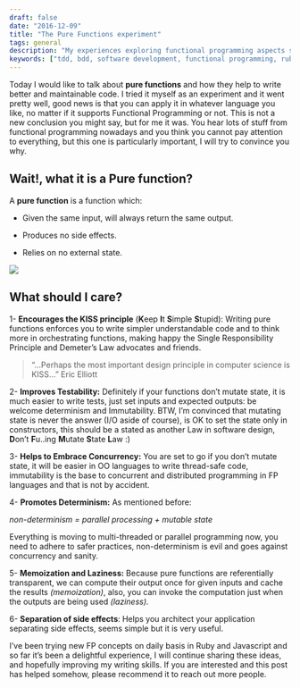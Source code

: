 ```yaml
--- 
draft: false
date: "2016-12-09"
title: "The Pure Functions experiment"
tags: general
description: "My experiences exploring functional programming aspects such as pure functions and it's impact in software quality and testability"
keywords: ["tdd, bdd, software development, functional programming, ruby"]
---
```


Today I would like to talk about **pure functions** and how they help to write better and maintainable code. I tried it myself as an experiment and it went pretty well, good news is that you can apply it in whatever language you like, no matter if it supports Functional Programming or not. This is not a new conclusion you might say, but for me it was. You hear lots of stuff from functional programming nowadays and you think you cannot pay attention to everything, but this one is particularly important, I will try to convince you why.

## Wait!, what it is a Pure function?

A **pure function** is a function which:

* Given the same input, will always return the same output.

* Produces no side effects.

* Relies on no external state.

![](/assets/images/posts/the-pure-functions-experiment-pure-function.png)

## What should I care?


1- **Encourages the KISS principle** (**K**eep **I**t **S**imple **S**tupid): Writing pure functions enforces you to write simpler understandable code and to think more in orchestrating functions, making happy the Single Responsibility Principle and Demeter’s Law advocates and friends.

> “…Perhaps the most important design principle in computer science is KISS…” Eric Elliott

2- **Improves Testability:** Definitely if your functions don’t mutate state, it is much easier to write tests, just set inputs and expected outputs: be welcome determinism and Immutability. BTW, I’m convinced that mutating state is never the answer (I/O aside of course), is OK to set the state only in constructors, this should be a stated as another Law in software design, **D**on’t **F**u..ing **M**utate **S**tate **L**aw :)

3- **Helps to Embrace Concurrency:** You are set to go if you don’t mutate state, it will be easier in OO languages to write thread-safe code, immutability is the base to concurrent and distributed programming in FP languages and that is not by accident.

4- **Promotes Determinism:** As mentioned before:

*non-determinism = parallel processing + mutable state*

Everything is moving to multi-threaded or parallel programming now, you need to adhere to safer practices, non-determinism is evil and goes against concurrency and sanity.

5- **Memoization and Laziness:** Because pure functions are referentially transparent, we can compute their output once for given inputs and cache the results *(memoization)*, also, you can invoke the computation just when the outputs are being used *(laziness).*


6- **Separation of side effects**: Helps you architect your application separating side effects, seems simple but it is very useful.

I’ve been trying new FP concepts on daily basis in Ruby and Javascript and so far it’s been a delightful experience, I will continue sharing these ideas, and hopefully improving my writing skills. If you are interested and this post has helped somehow, please recommend it to reach out more people.
